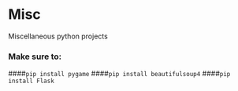 # Misc
Miscellaneous python projects

### Make sure to:
####``` pip install pygame ```
####``` pip install beautifulsoup4 ```
####``` pip install Flask ```
